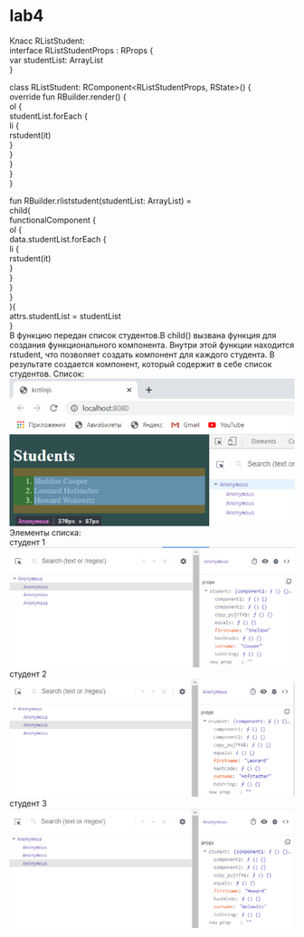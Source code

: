 # lab4
Класс RListStudent:<br>
interface RListStudentProps : RProps {<br>
    var studentList: ArrayList<Student><br>
}<br>

class RListStudent: RComponent<RListStudentProps, RState>() {<br>
    override fun RBuilder.render() {<br>
        ol {<br>
            studentList.forEach {<br>
                li {<br>
                    rstudent(it)<br>
                }<br>
            }<br>
        }<br>
    }<br>
}<br>

fun RBuilder.rliststudent(studentList: ArrayList<Student>) =<br>
    child(<br>
        functionalComponent<RListStudentProps> {<br>
            ol {<br>
                data.studentList.forEach {<br>
                    li {<br>
                        rstudent(it)<br>
                    }<br>
                }<br>
            }<br>
        }<br>
    ){<br>
        attrs.studentList = studentList<br>
    }<br>
    В функцию передан список студентов.В child() вызвана функция для создания функционального компонента. Внутри этой функции находится rstudent, что позволяет создать компонент для каждого студента. В результате создается компонент, который содержит в себе список студентов. Список: ![](screen4/список.png) Элементы списка:<br>студент 1 ![](screen4/студент1.png)студент 2 ![](screen4/студент2.png) студент 3 ![](screen4/студент3.png)
